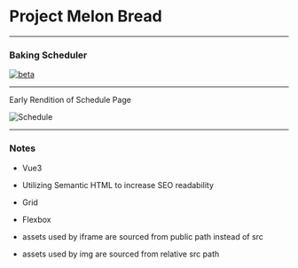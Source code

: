 # Project Melon Bread

---

### Baking Scheduler

<!-- [![vue3](https://img.shields.io/badge/vue-3.x-brightgreen.svg)](https://github.com/vuejs/vue-next) -->

[![beta](https://img.shields.io/npm/v/vue/next.svg)](https://www.npmjs.com/package/vue/v/next)

---

Early Rendition of Schedule Page

![Schedule](https://raw.githubusercontent.com/MarcusYSera/vue-recipe-app/master/img/ScheduleView_v1.png)

---

### Notes

- Vue3

- Utilizing Semantic HTML to increase SEO readability

- Grid

- Flexbox

- assets used by iframe are sourced from public path instead of src

- assets used by img are sourced from relative src path
